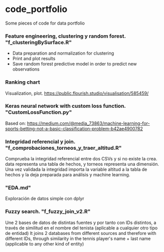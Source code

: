 # code_portfolio
Some pieces of code for data portfolio

### Feature engineering, clustering y random forest. "f_clusteringBySurface.R"
- Data preparation and normalization for clustering
- Print and plot results
- Save random forest predictive model in order to predict new observations

### Ranking chart
Visualization, plot.
https://public.flourish.studio/visualisation/585459/

### Keras neural network with custom loss function. "CustomLossFunction.py"
Based on: https://medium.com/@media_73863/machine-learning-for-sports-betting-not-a-basic-classification-problem-b42ae4900782

### Integridad referencial y join. "f_comprobaciones_torneos_y_traer_altitud.R"
Comprueba la integridad referencial entre dos CSVs y si no existe la crea. data representa una tabla de hechos, y torneos representa una dimensión. Una vez validada la integridad importa la variable altitud a la tabla de hechos y la deja preparada para análisis y machine learning.

### "EDA.md"
Exploración de datos simple con dplyr

### Fuzzy search. "f_fuzzy_join_v2.R"
Une 2 bases de datos de distintas fuentes y por tanto con IDs distintos, a través de similitud en el nombre del tenista (aplicable a cualquier otro tipo de entidad)
It joins 2 databases from different sources and therefore with different IDs, through similarity in the tennis player's name + last name (applicable to any other kind of entity)
